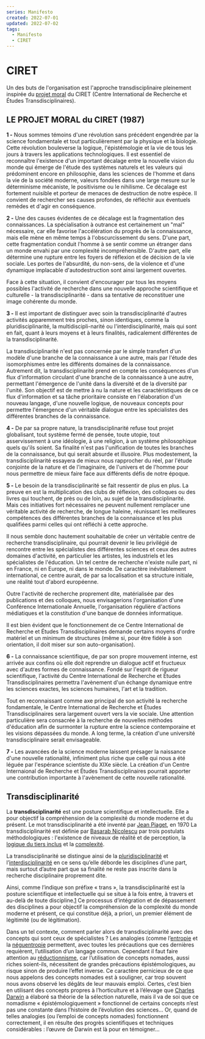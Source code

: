 ```yaml
---
series: Manifesto
created: 2022-07-01
updated: 2022-07-02
tags:
  - Manifesto
  - CIRET
---
```


# CIRET 
 Un des buts de l'organisation est l'approche transdisciplinaire pleinement inspirée du [projet moral](https://ciret-transdisciplinarity.org/moral_project.php) du CIRET (Centre International de Recherche et Études Transdisciplinaires).

## LE PROJET MORAL du CIRET (1987)

**1 -**
Nous sommes témoins d'une révolution sans précédent engendrée par la science fondamentale et tout particulièrement par la physique et la biologie. Cette révolution bouleverse la logique, l'épistémologie et la vie de tous les jours à travers les applications technologiques. Il est essentiel de reconnaître l'existence d'un important décalage entre la nouvelle vision du monde qui émerge de l'étude des systèmes naturels et les valeurs qui prédominent encore en philosophie, dans les sciences de l'homme et dans la vie de la société moderne, valeurs fondées dans une large mesure sur le déterminisme mécaniste, le positivisme ou le nihilisme. Ce décalage est fortement nuisible et porteur de menaces de destruction de notre espèce. Il convient de rechercher ses causes profondes, de réfléchir aux éventuels remèdes et d'agir en conséquence.

**2 -**
Une des causes évidentes de ce décalage est la fragmentation des connaissances. La spécialisation à outrance est certainement un "mal" nécessaire, car elle favorise l'accélération du progrès de la connaissance, mais elle mène en même temps à l'obscurcissement du sens. D'une part, cette fragmentation conduit l'homme à se sentir comme un étranger dans un monde envahi par une complexité incompréhensible. D'autre part, elle détermine une rupture entre les foyers de réflexion et de décision de la vie sociale. Les portes de l'absurdité, du non-sens, de la violence et d'une dynamique implacable d'autodestruction sont ainsi largement ouvertes.

Face à cette situation, il convient d'encourager par tous les moyens possibles l'activité de recherche dans une nouvelle approche scientifique et culturelle - la transdisciplinarité - dans sa tentative de reconstituer une image cohérente du monde.

**3 -**
Il est important de distinguer avec soin la transdisciplinarité d'autres activités apparemment très proches, sinon identiques, comme la pluridisciplinarité, la multidiscipli-narité ou l'interdisciplinarité, mais qui sont en fait, quant à leurs moyens et à leurs finalités, radicalement différentes de la transdisciplinarité.

La transdisciplinarité n'est pas concernée par le simple transfert d'un modèle d'une branche de la connaissance à une autre, mais par l'étude des isomorphismes entre les différents domaines de la connaissance. Autrement dit, la transdisciplinarité prend en compte les conséquences d'un flux d'information circulant d'une branche de la connaissance à une autre, permettant l'émergence de l'unité dans la diversité et de la diversité par l'unité. Son objectif est de mettre à nu la nature et les caractéristiques de ce flux d'information et sa tâche prioritaire consiste en l'élaboration d'un nouveau langage, d'une nouvelle logique, de nouveaux concepts pour permettre l'émergence d'un véritable dialogue entre les spécialistes des différentes branches de la connaissance.

**4 -**
De par sa propre nature, la transdisciplinarité refuse tout projet globalisant, tout système fermé de pensée, toute utopie, tout asservissement à une idéologie, à une religion, à un système philosophique quels qu'ils soient. Sa finalité n'est pas l'unification de toutes les branches de la connaissance, but qui serait absurde et illusoire. Plus modestement, la transdisciplinarité essayera de mieux nous rapprocher du réel, par l'étude conjointe de la nature et de l'imaginaire, de l'univers et de l'homme pour nous permettre de mieux faire face aux différents défis de notre époque.

**5 -**
Le besoin de la transdisciplinarité se fait ressentir de plus en plus. La preuve en est la multiplication des clubs de réflexion, des colloques ou des livres qui touchent, de près ou de loin, au sujet de la transdisciplinarité. Mais ces initiatives fort nécessaires ne peuvent nullement remplacer une véritable activité de recherche, de longue haleine, réunissant les meilleures compétences des différentes branches de la connaissance et les plus qualifiées parmi celles qui ont réfléchi à cette approche.

Il nous semble donc hautement souhaitable de créer un véritable centre de recherche transdisciplinaire, qui pourrait devenir le lieu privilégié de rencontre entre les spécialistes des différentes sciences et ceux des autres domaines d'activité, en particulier les artistes, les industriels et les spécialistes de l'éducation. Un tel centre de recherche n'existe nulle part, ni en France, ni en Europe, ni dans le monde. De caractère inévitablement international, ce centre aurait, de par sa localisation et sa structure initiale, une réalité tout d'abord européenne.

Outre l'activité de recherche proprement dite, matérialisée par des publications et des colloques, nous envisagerions l'organisation d'une Conférence Internationale Annuelle, l'organisation régulière d'actions médiatiques et la constitution d'une banque de données informatique.

Il est bien évident que le fonctionnement de ce Centre International de Recherche et Études Transdisciplinaires demande certains moyens d'ordre matériel et un minimum de structures (même si, pour être fidèle à son orientation, il doit miser sur son auto-organisation).

**6 -**
La connaissance scientifique, de par son propre mouvement interne, est arrivée aux confins où elle doit reprendre un dialogue actif et fructueux avec d'autres formes de connaissance. Fondé sur l'esprit de rigueur scientifique, l'activité du Centre International de Recherche et Études Transdisciplinaires permettra l'avènement d'un échange dynamique entre les sciences exactes, les sciences humaines, l'art et la tradition.

Tout en reconnaissant comme axe principal de son activité la recherche fondamentale, le Centre International de Recherche et Études Transdisciplinaires sera largement ouvert vers la vie sociale. Une attention particulière sera consacrée à la recherche de nouvelles méthodes d'éducation afin de surmonter la rupture entre la science contemporaine et les visions dépassées du monde. A long terme, la création d'une université transdisciplinaire serait envisageable.

**7 -**
Les avancées de la science moderne laissent présager la naissance d'une nouvelle rationalité, infiniment plus riche que celle qui nous a été léguée par l'espérance scientiste du XIXe siècle. La création d'un Centre Internaional de Recherche et Études Transdisciplinaires pourrait apporter une contribution importante à l'avènement de cette nouvelle rationalité.


## Transdisciplinarité
La **transdisciplinarité** est une posture scientifique et intellectuelle. Elle a pour objectif la compréhension de la complexité du monde moderne et du présent. Le mot transdisciplinarité a été inventé par [Jean Piaget](https://fr.wikipedia.org/wiki/Jean_Piaget), en 1970
La transdisciplinarité est définie par [Basarab Nicolescu](https://fr.wikipedia.org/wiki/Basarab_Nicolescu) par trois postulats méthodologiques : l'existence de niveaux de réalité et de perception, la [logique du tiers inclus](https://fr.wikipedia.org/wiki/St%C3%A9phane_Lupasco#Le_Tiers_inclus) et la [complexité](https://fr.wikipedia.org/wiki/Pens%C3%A9e_complexe).

La transdisciplinarité se distingue ainsi de la [pluridisciplinarité](https://fr.wikipedia.org/wiki/Pluridisciplinarit%C3%A9) et l’[interdisciplinarité](https://fr.wikipedia.org/wiki/Interdisciplinarit%C3%A9) en ce sens qu’elle déborde les disciplines d’une part, mais surtout d’autre part que sa finalité ne reste pas inscrite dans la recherche disciplinaire proprement dite.

Ainsi, comme l’indique son préfixe « trans », la transdisciplinarité est la posture scientifique et intellectuelle qui se situe à la fois entre, à travers et au-delà de toute discipline.[1](https://fr.wikipedia.org/wiki/Transdisciplinarit%C3%A9#cite_note-1) Ce processus d’intégration et de dépassement des disciplines a pour objectif la compréhension de la complexité du monde moderne et présent, ce qui constitue déjà, a priori, un premier élément de légitimité (ou de légitimation).

Dans un tel contexte, comment parler alors de transdisciplinarité avec des concepts qui sont ceux de spécialistes ? Les analogies (comme l’[entropie](https://fr.wikipedia.org/wiki/Entropie) et la [néguentropie](https://fr.wikipedia.org/wiki/N%C3%A9guentropie) permettent, avec toutes les précautions que ces dernières requièrent, l’utilisation d’un langage commun. Cependant il faut faire attention au [réductionnisme](https://fr.wikipedia.org/wiki/R%C3%A9ductionnisme), car l’utilisation de concepts nomades, aussi riches soient-ils, nécessitent de grandes précautions épistémologiques, au risque sinon de produire l’effet inverse. Ce caractère pernicieux de ce que nous appelons des concepts nomades est à souligner, car trop souvent nous avons observé les dégâts de leur mauvais emploi. Certes, c’est bien en utilisant des concepts propres à l’horticulture et à l’élevage que [Charles Darwin](https://fr.wikipedia.org/wiki/Charles_Darwin) a élaboré sa théorie de la sélection naturelle, mais il va de soi que ce nomadisme « épistémologiquement » fonctionnel de certains concepts n’est pas une constante dans l’histoire de l’évolution des sciences… Or, quand de telles analogies (ou l’emploi de concepts nomades) fonctionnent correctement, il en résulte des progrès scientifiques et techniques considérables : l’œuvre de Darwin est là pour en témoigner…

